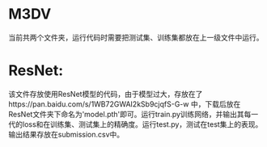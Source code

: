 # M3DV
当前共两个文件夹，运行代码时需要把测试集、训练集都放在上一级文件中运行。

# ResNet:
该文件存放使用ResNet模型的代码，由于模型过大，存放在了https://pan.baidu.com/s/1WB72GWAI2kSb9cjqfS-G-w 中，下载后放在ResNet文件夹下命名为'model.pth'即可。运行train.py训练网络，并输出其每一代的loss和在训练集、测试集上的精确度。运行test.py，测试在test集上的表现。输出结果存放在submission.csv中。
